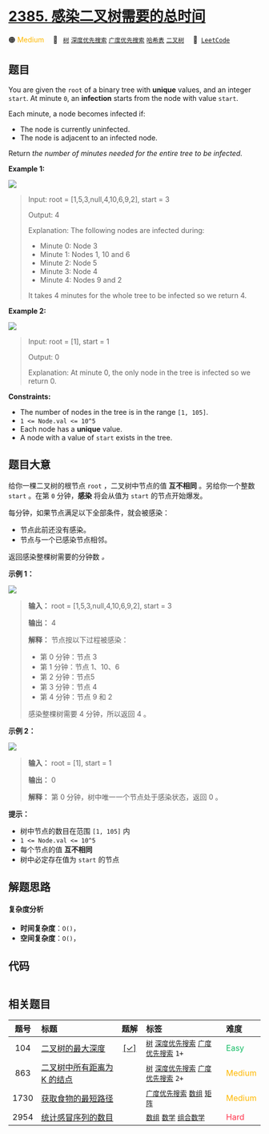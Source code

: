 # [2385. 感染二叉树需要的总时间](https://leetcode.com/problems/amount-of-time-for-binary-tree-to-be-infected)

🟠 <font color=#ffb800>Medium</font>&emsp; 🔖&ensp; [`树`](/outline/tag/tree.md) [`深度优先搜索`](/outline/tag/depth-first-search.md) [`广度优先搜索`](/outline/tag/breadth-first-search.md) [`哈希表`](/outline/tag/hash-table.md) [`二叉树`](/outline/tag/binary-tree.md)&emsp; 🔗&ensp;[`LeetCode`](https://leetcode.com/problems/amount-of-time-for-binary-tree-to-be-infected)

## 题目

You are given the `root` of a binary tree with **unique** values, and an
integer `start`. At minute `0`, an **infection** starts from the node with
value `start`.

Each minute, a node becomes infected if:

  * The node is currently uninfected.
  * The node is adjacent to an infected node.

Return _the number of minutes needed for the entire tree to be infected._



**Example 1:**

![](https://assets.leetcode.com/uploads/2022/06/25/image-20220625231744-1.png)

> Input: root = [1,5,3,null,4,10,6,9,2], start = 3
> 
> Output: 4
> 
> Explanation: The following nodes are infected during:
> - Minute 0: Node 3
> - Minute 1: Nodes 1, 10 and 6
> - Minute 2: Node 5
> - Minute 3: Node 4
> - Minute 4: Nodes 9 and 2
> 
> It takes 4 minutes for the whole tree to be infected so we return 4.

**Example 2:**

![](https://assets.leetcode.com/uploads/2022/06/25/image-20220625231812-2.png)

> Input: root = [1], start = 1
> 
> Output: 0
> 
> Explanation: At minute 0, the only node in the tree is infected so we return 0.

**Constraints:**

  * The number of nodes in the tree is in the range `[1, 105]`.
  * `1 <= Node.val <= 10^5`
  * Each node has a **unique** value.
  * A node with a value of `start` exists in the tree.


## 题目大意

给你一棵二叉树的根节点 `root` ，二叉树中节点的值 **互不相同** 。另给你一个整数 `start` 。在第 `0` 分钟，**感染** 将会从值为
`start` 的节点开始爆发。

每分钟，如果节点满足以下全部条件，就会被感染：

  * 节点此前还没有感染。
  * 节点与一个已感染节点相邻。

返回感染整棵树需要的分钟数 _。_



**示例 1：**

![](https://assets.leetcode.com/uploads/2022/06/25/image-20220625231744-1.png)

> 
> 
> 
> 
> 
> **输入：** root = [1,5,3,null,4,10,6,9,2], start = 3
> 
> **输出：** 4
> 
> **解释：** 节点按以下过程被感染：
> - 第 0 分钟：节点 3
> - 第 1 分钟：节点 1、10、6
> - 第 2 分钟：节点5
> - 第 3 分钟：节点 4
> - 第 4 分钟：节点 9 和 2
> 
> 感染整棵树需要 4 分钟，所以返回 4 。
> 
> 

**示例 2：**

![](https://assets.leetcode.com/uploads/2022/06/25/image-20220625231812-2.png)

> 
> 
> 
> 
> 
> **输入：** root = [1], start = 1
> 
> **输出：** 0
> 
> **解释：** 第 0 分钟，树中唯一一个节点处于感染状态，返回 0 。
> 
> 



**提示：**

  * 树中节点的数目在范围 `[1, 105]` 内
  * `1 <= Node.val <= 10^5`
  * 每个节点的值 **互不相同**
  * 树中必定存在值为 `start` 的节点


## 解题思路

#### 复杂度分析

- **时间复杂度**：`O()`，
- **空间复杂度**：`O()`，

## 代码

```javascript

```

## 相关题目

<!-- prettier-ignore -->
| 题号 | 标题 | 题解 | 标签 | 难度 |
| :------: | :------ | :------: | :------ | :------ |
| 104 | [二叉树的最大深度](https://leetcode.com/problems/maximum-depth-of-binary-tree) | [[✓]](/problem/0104) |  [`树`](/outline/tag/tree.md) [`深度优先搜索`](/outline/tag/depth-first-search.md) [`广度优先搜索`](/outline/tag/breadth-first-search.md) `1+` | <font color=#15bd66>Easy</font> |
| 863 | [二叉树中所有距离为 K 的结点](https://leetcode.com/problems/all-nodes-distance-k-in-binary-tree) |  |  [`树`](/outline/tag/tree.md) [`深度优先搜索`](/outline/tag/depth-first-search.md) [`广度优先搜索`](/outline/tag/breadth-first-search.md) `2+` | <font color=#ffb800>Medium</font> |
| 1730 | [获取食物的最短路径](https://leetcode.com/problems/shortest-path-to-get-food) |  |  [`广度优先搜索`](/outline/tag/breadth-first-search.md) [`数组`](/outline/tag/array.md) [`矩阵`](/outline/tag/matrix.md) | <font color=#ffb800>Medium</font> |
| 2954 | [统计感冒序列的数目](https://leetcode.com/problems/count-the-number-of-infection-sequences) |  |  [`数组`](/outline/tag/array.md) [`数学`](/outline/tag/math.md) [`组合数学`](/outline/tag/combinatorics.md) | <font color=#ff334b>Hard</font> |

<style>
.blue {
    background-color: #096dd9;
    padding: 0.25rem 0.5rem;
    margin: 0;
    font-size: 0.85em;
    border-radius: 3px;
    color: white;
    font-weight: 500;
}
table th:first-of-type { width: 10%; }
table th:nth-of-type(2) { width: 35%; }
table th:nth-of-type(3) { width: 10%; }
table th:nth-of-type(4) { width: 35%; }
table th:nth-of-type(5) { width: 10%; }
</style>
